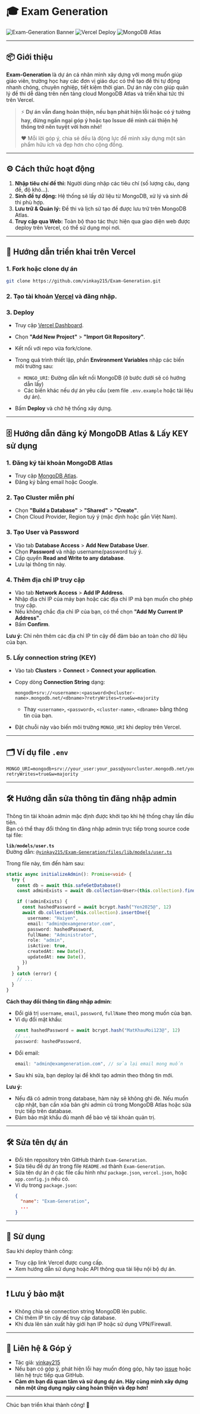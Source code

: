 # 🎓 Exam Generation

![Exam-Generation Banner](https://img.shields.io/badge/Exam%20Auto%20Generator-v0-blue?style=for-the-badge)
![Vercel Deploy](https://img.shields.io/badge/Deploy-Vercel-000?logo=vercel&style=for-the-badge)
![MongoDB Atlas](https://img.shields.io/badge/Database-MongoDB%20Atlas-47A248?logo=mongodb&style=for-the-badge)

---

## 📦 Giới thiệu

**Exam-Generation** là dự án cá nhân mình xây dựng với mong muốn giúp giáo viên, trường học hay các đơn vị giáo dục có thể tạo đề thi tự động nhanh chóng, chuyên nghiệp, tiết kiệm thời gian. Dự án này còn giúp quản lý đề thi dễ dàng trên nền tảng cloud MongoDB Atlas và triển khai tức thì trên Vercel.

> ⚡️ **Dự án vẫn đang hoàn thiện, nếu bạn phát hiện lỗi hoặc có ý tưởng hay, đừng ngần ngại góp ý hoặc tạo Issue để mình cải thiện hệ thống trở nên tuyệt vời hơn nhé!**
>
> ❤️ Mỗi lời góp ý, chia sẻ đều là động lực để mình xây dựng một sản phẩm hữu ích và đẹp hơn cho cộng đồng.

---

## ⚙️ Cách thức hoạt động

1. **Nhập tiêu chí đề thi:** Người dùng nhập các tiêu chí (số lượng câu, dạng đề, độ khó...).
2. **Sinh đề tự động:** Hệ thống sẽ lấy dữ liệu từ MongoDB, xử lý và sinh đề thi phù hợp.
3. **Lưu trữ & Quản lý:** Đề thi và lịch sử tạo đề được lưu trữ trên MongoDB Atlas.
4. **Truy cập qua Web:** Toàn bộ thao tác thực hiện qua giao diện web được deploy trên Vercel, có thể sử dụng mọi nơi.

---

## 🚀 Hướng dẫn triển khai trên Vercel

### 1. Fork hoặc clone dự án

```bash
git clone https://github.com/vinkay215/Exam-Generation.git
```

### 2. Tạo tài khoản [Vercel](https://vercel.com/signup) và đăng nhập.

### 3. Deploy

- Truy cập [Vercel Dashboard](https://vercel.com/dashboard).
- Chọn **"Add New Project"** > **"Import Git Repository"**.
- Kết nối với repo vừa fork/clone.
- Trong quá trình thiết lập, phần **Environment Variables** nhập các biến môi trường sau:
  - `MONGO_URI`: Đường dẫn kết nối MongoDB (ở bước dưới sẽ có hướng dẫn lấy)
  - Các biến khác nếu dự án yêu cầu (xem file `.env.example` hoặc tài liệu dự án).

- Bấm **Deploy** và chờ hệ thống xây dựng.

---

## 🗄️ Hướng dẫn đăng ký MongoDB Atlas & Lấy KEY sử dụng

### 1. Đăng ký tài khoản MongoDB Atlas

- Truy cập [MongoDB Atlas](https://www.mongodb.com/cloud/atlas/register).
- Đăng ký bằng email hoặc Google.

### 2. Tạo Cluster miễn phí

- Chọn **"Build a Database"** > **"Shared"** > **"Create"**.
- Chọn Cloud Provider, Region tuỳ ý (mặc định hoặc gần Việt Nam).

### 3. Tạo User và Password

- Vào tab **Database Access** > **Add New Database User**.
- Chọn **Password** và nhập username/password tuỳ ý.
- Cấp quyền **Read and Write to any database**.
- Lưu lại thông tin này.

### 4. Thêm địa chỉ IP truy cập

- Vào tab **Network Access** > **Add IP Address**.
- Nhập địa chỉ IP của máy bạn hoặc các địa chỉ IP mà bạn muốn cho phép truy cập.
- Nếu không chắc địa chỉ IP của bạn, có thể chọn **"Add My Current IP Address"**.
- Bấm **Confirm**.

**Lưu ý:** Chỉ nên thêm các địa chỉ IP tin cậy để đảm bảo an toàn cho dữ liệu của bạn.

### 5. Lấy connection string (KEY)

- Vào tab **Clusters** > **Connect** > **Connect your application**.
- Copy dòng **Connection String** dạng:

  ```
  mongodb+srv://<username>:<password>@<cluster-name>.mongodb.net/<dbname>?retryWrites=true&w=majority
  ```

  - Thay `<username>`, `<password>`, `<cluster-name>`, `<dbname>` bằng thông tin của bạn.

- Đặt chuỗi này vào biến môi trường `MONGO_URI` khi deploy trên Vercel.

---

## 🗂️ Ví dụ file `.env`

```env
MONGO_URI=mongodb+srv://your_user:your_pass@yourcluster.mongodb.net/yourdb?retryWrites=true&w=majority
```

---

## 🛠️ Hướng dẫn sửa thông tin đăng nhập admin

Thông tin tài khoản admin mặc định được khởi tạo khi hệ thống chạy lần đầu tiên.  
Bạn có thể thay đổi thông tin đăng nhập admin trực tiếp trong source code tại file:

**`lib/models/user.ts`**  
Đường dẫn: [`@vinkay215/Exam-Generation/files/lib/models/user.ts`](https://github.com/vinkay215/Exam-Generation/blob/main/lib/models/user.ts)

Trong file này, tìm đến hàm sau:

```typescript
static async initializeAdmin(): Promise<void> {
  try {
    const db = await this.safeGetDatabase()
    const adminExists = await db.collection<User>(this.collection).findOne({ username: "Haiyen" })

    if (!adminExists) {
      const hashedPassword = await bcrypt.hash("Yen2025@", 12)
      await db.collection(this.collection).insertOne({
        username: "Haiyen",
        email: "admin@examgenerator.com",
        password: hashedPassword,
        fullName: "Administrator",
        role: "admin",
        isActive: true,
        createdAt: new Date(),
        updatedAt: new Date(),
      })
    }
  } catch (error) {
    // ...
  }
}
```

**Cách thay đổi thông tin đăng nhập admin:**

- Đổi giá trị `username`, `email`, `password`, `fullName` theo mong muốn của bạn.
- Ví dụ đổi mật khẩu:
  ```typescript
  const hashedPassword = await bcrypt.hash("MatKhauMoi123@", 12)
  // ...
  password: hashedPassword,
  ```
- Đổi email:
  ```typescript
  email: "admin@examgeneration.com", // sửa lại email mong muốn
  ```
- Sau khi sửa, bạn deploy lại để khởi tạo admin theo thông tin mới.

**Lưu ý:**  
- Nếu đã có admin trong database, hàm này sẽ không ghi đè. Nếu muốn cập nhật, bạn cần xóa bản ghi admin cũ trong MongoDB Atlas hoặc sửa trực tiếp trên database.
- Đảm bảo mật khẩu đủ mạnh để bảo vệ tài khoản quản trị.

---

## 🛠️ Sửa tên dự án

- Đổi tên repository trên GitHub thành `Exam-Generation`.
- Sửa tiêu đề dự án trong file `README.md` thành `Exam-Generation`.
- Sửa tên dự án ở các file cấu hình như `package.json`, `vercel.json`, hoặc `app.config.js` nếu có.
- Ví dụ trong `package.json`:
  ```json
  {
    "name": "Exam-Generation",
    ...
  }
  ```

---

## 📖 Sử dụng

Sau khi deploy thành công:
- Truy cập link Vercel được cung cấp.
- Xem hướng dẫn sử dụng hoặc API thông qua tài liệu nội bộ dự án.

---

## ❗️ Lưu ý bảo mật

- Không chia sẻ connection string MongoDB lên public.
- Chỉ thêm IP tin cậy để truy cập database.
- Khi đưa lên sản xuất hãy giới hạn IP hoặc sử dụng VPN/Firewall.

---

## 📝 Liên hệ & Góp ý

- Tác giả: [vinkay215](https://github.com/vinkay215)
- Nếu bạn có góp ý, phát hiện lỗi hay muốn đóng góp, hãy tạo [issue](https://github.com/vinkay215/Exam-Generation/issues) hoặc liên hệ trực tiếp qua GitHub.
- **Cảm ơn bạn đã quan tâm và sử dụng dự án. Hãy cùng mình xây dựng nên một ứng dụng ngày càng hoàn thiện và đẹp hơn!**

---

Chúc bạn triển khai thành công! 🚀
